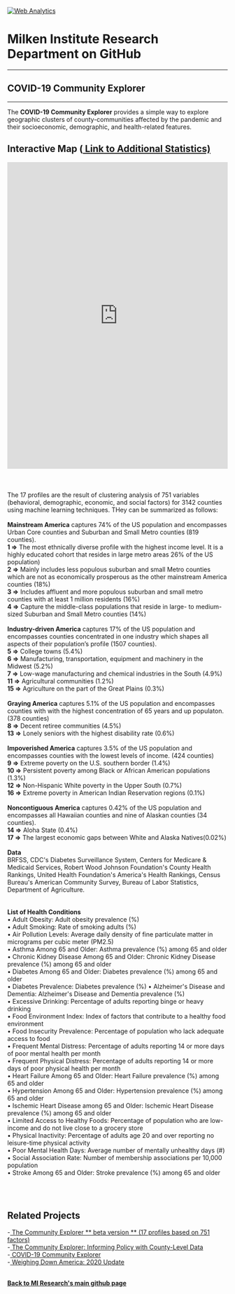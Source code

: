 <br><br>
<head><!-- Global site tag (gtag.js) - Google Analytics -->
<script async src="https://www.googletagmanager.com/gtag/js?id=UA-166686264-2"></script>
<script>
  window.dataLayer = window.dataLayer || [];
  function gtag(){dataLayer.push(arguments);}
  gtag('js', new Date());

  gtag('config', 'UA-166686264-2');
</script>

<!-- Default Statcounter code for covid 19
https://miresearch.github.io/COVID19-Community-Explorer/ -->
<script type="text/javascript">
var sc_project=12731277; 
var sc_invisible=1; 
var sc_security="206367cf"; 
</script>
<script type="text/javascript"
src="https://www.statcounter.com/counter/counter.js"
async></script>
<noscript><div class="statcounter"><a title="Web Analytics"
href="https://statcounter.com/" target="_blank"><img
class="statcounter"
src="https://c.statcounter.com/12731277/0/206367cf/1/"
alt="Web Analytics"
referrerPolicy="no-referrer-when-downgrade"></a></div></noscript>
<!-- End of Statcounter Code -->

<meta name="twitter:title" content="COVID-19 Explorer">  
<meta name="twitter:description" content="The COVID-19 Community Explorer provides a simple way to explore geographic clusters of communities affected by the pandemic and their socioeconomic, demographic, and health-related features.">
<meta name="twitter:image" content="https://milkeninstitute.org/sites/default/files/GettyImages-1204127705.jpg">
<meta name="twitter:card" content="summary_large_image">

<meta property="og:title" content="COVID-19 Explorer">
<meta property="og:description" content="The COVID-19 Community Explorer provides a simple way to explore geographic clusters of communities affected by the pandemic and their socioeconomic, demographic, and health-related features">
<meta property="og:image" content="https://milkeninstitute.org/sites/default/files/GettyImages-1204127705.jpg">
<meta property="og:image:url" content="https://milkeninstitute.org/sites/default/files/GettyImages-1204127705.jpg">
<meta property="og:image:secure_url" content="https://milkeninstitute.org/sites/default/files/GettyImages-1204127705.jpg">
<meta property="og:url" content="https://miresearch.github.io/COVID19-Community-Explorer/">

</head>

<H1><b>Milken Institute Research Department on GitHub </b></H1><Hr>

<H2><b> COVID-19 Community Explorer</b> </H2> <Hr>
The <b>COVID-19 Community Explorer</b> provides a simple way to explore geographic clusters of county-communities affected by the pandemic and their socioeconomic, demographic, and health-related features. <br>



<H2>Interactive Map  (<a href="https://miresearch.github.io/COVID19-Community-Explorer-distributions/" target="_blank">  Link to Additional Statistics)</a> </H2>

<center><iframe src="https://public.tableau.com/views/Covid-19Explorer17Profiles_16473914887940/ProfileInfo2?:showVizHome=no&:embed=true" width="100%" height="700" frameborder="0"></iframe></center>

<br>
<br>
<Bh>
  
 <br>
The 17 profiles are the result of clustering analysis of 751 variables (behavioral, demographic, economic, and social factors) for 3142 counties using machine learning techniques. THey can be summarized as follows:
<br>
<br><b>Mainstream America</B> captures 74% of the US population and encompasses Urban Core counties and Suburban and Small Metro counties (819 counties).
<br><b>1 =></b> The most ethnically diverse profile with the highest income level. It is a highly educated cohort that resides in large metro areas 26% of the US population)
<br><b>2 =></b> Mainly includes less populous suburban and small Metro counties which are not as economically prosperous as the other mainstream America counties (18%)
<br><b>3 =></b> Includes affluent and more populous suburban and small metro counties with at least 1 million residents (16%)
<br><b>4 =></b> Capture the middle-class populations that reside in large- to medium-sized Suburban and Small Metro counties (14%)
<br>
<br><b>Industry-driven America</B> captures 17% of the US population and encompasses counties concentrated in one industry which shapes all aspects of their population’s profile (1507 counties).
<br><b>5 =></b> College towns (5.4%)
<br><b>6 =></b> Manufacturing, transportation, equipment and machinery in the Midwest (5.2%) 
<br><b>7 =></b> Low-wage manufacturing and chemical industries in the South (4.9%)
<br><b>11 =></b> Agricultural communities (1.2%)
<br><b>15 =></b> Agriculture on the part of the Great Plains (0.3%)
<br>
<br><b>Graying America</B> captures 5.1% of the US population and encompasses counties with with the highest concentration of 65 years and up populaton. (378 counties)
<br><b>8 =></b> Decent retiree communities (4.5%) 
<br><b>13 =></b> Lonely seniors with the highest disability rate (0.6%)
<br>
<br><b>Impoverished America</B> captures 3.5% of the US population and encompasses counties with the lowest levels of income. (424 counties)
<br><b>9 =></b> Extreme poverty on the U.S. southern border (1.4%) 
<br><b>10 =></b> Persistent poverty among Black or African American populations (1.3%)
<br><b>12 =></b> Non-Hispanic White poverty in the Upper South (0.7%) 
<br><b>16 =></b> Extreme poverty in American Indian Reservation regions (0.1%)
<br>
<br><b>Noncontiguous America</B> captures 0.42% of the US population and encompasses all Hawaiian counties and nine of Alaskan counties (34 counties).
<br><b>14 =></b> Aloha State (0.4%) 
<br><b>17 =></b> The largest economic gaps between White and Alaska Natives(0.02%)
<br><br>
<Bh>
<b>Data</b><br>
BRFSS, CDC's Diabetes Surveillance System, Centers for Medicare & Medicaid Services, Robert Wood Johnson Foundation's County Health Rankings, United Health Foundation's America's Health Rankings, Census Bureau's American Community Survey, Bureau of Labor Statistics, Department of Agriculture. <br>
<br> <br>
<b>List of Health Conditions</b><br>
•	Adult Obesity: Adult obesity prevalence (%)<br>
•	Adult Smoking: Rate of smoking adults (%)<br>
•	Air Pollution Levels: Average daily density of fine particulate matter in micrograms per cubic meter (PM2.5)<br>
•	Asthma Among 65 and Older: Asthma prevalence (%) among 65 and older<br>
•	Chronic Kidney Disease Among 65 and Older: Chronic Kidney Disease prevalence (%) among 65 and older<br>
•	Diabetes Among 65 and Older: Diabetes prevalence (%) among 65 and older<br>
•	Diabetes Prevalence: Diabetes prevalence (%) •	Alzheimer's Disease and Dementia: Alzheimer's Disease and Dementia prevalence (%) <br>
•	Excessive Drinking: Percentage of adults reporting binge or heavy drinking<br>
•	Food Environment Index: Index of factors that contribute to a healthy food environment<br>
•	Food Insecurity Prevalence: Percentage of population who lack adequate access to food<br>
•	Frequent Mental Distress: Percentage of adults reporting 14 or more days of poor mental health per month<br>
•	Frequent Physical Distress: Percentage of adults reporting 14 or more days of poor physical health per month<br>
•	Heart Failure Among 65 and Older: Heart Failure prevalence (%) among 65 and older<br>
•	Hypertension Among 65 and Older: Hypertension prevalence (%) among 65 and older <br>
•	Ischemic Heart Disease among 65 and Older: Ischemic Heart Disease prevalence (%) among 65 and older<br>
•	Limited Access to Healthy Foods: Percentage of population who are low-income and do not live close to a grocery store<br>
•	Physical Inactivity: Percentage of adults age 20 and over reporting no leisure-time physical activity<br>
•	Poor Mental Health Days: Average number of mentally unhealthy days (#)<br>
•	Social Association Rate: Number of membership associations per 10,000 population<br>
•	Stroke Among 65 and Older: Stroke prevalence (%) among 65 and older<br>

<br><br>
<H2>Related Projects </H2>
-<a href="https://miresearch.github.io/Community-Explorer-17-profiles/" target="_blank"> The Community Explorer ** beta version ** (17 profiles based on 751 factors) </a> <br>
-<a href="https://milkeninstitute.org/sites/default/files/reports-pdf/Community%20Explorer.pdf" target="_blank"> The Community Explorer: Informing Policy with County-Level Data </a> <br>
-<a href="https://miresearch.github.io/MI-COVID-19-Community-Explorer" target="_blank"> COVID-19 Community Explorer</a> <br>
-<a href="https://milkeninstitute.org/reports/weighing-down-america-2020-update" target="_blank"> Weighing Down America: 2020 Update</a><br>
<Br>
  
<a href=" https://miresearch.github.io/About/" target="_blank"> <b>Back to MI Research's main github page</b>  </a>


